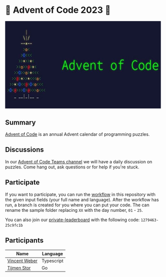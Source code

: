 # 🎄 Advent of Code 2023 🎄

![AoC2022 logo](header.jpeg)

## Summary

[Advent of Code](http://adventofcode.com/) is an annual Advent calendar of programming puzzles.

## Discussions
In our [Advent of Code Teams channel](https://teams.microsoft.com/l/channel/19%3Aa19922f7e4d44bf1b667ce4ed1400606%40thread.skype/Advent%20of%20Code?groupId=211d4c6b-9ca5-4ef6-9849-b6dc4af73f05&tenantId=a6b169f1-592b-4329-8f33-8db8903003c7) we will have a daily discussion on puzzles. Come hang out, ask questions or for help if you're stuck. 

## Participate

If you want to participate, you can run the [workflow](https://github.com/RoyalAholdDelhaize/adventofcode-2023/actions/workflows/add-participant.yml) in this repository with the given input fields (your full name and language). After the workflow has run, a branch is created for you where you can put your code.
The can rename the sample folder replacing `XX` with the day number, `01` - `25`.

You can also join our [private-leaderboard](https://adventofcode.com/2023/leaderboard/private) with the following code: `1279463-25c9fc1b`

## Participants

| Name | Language |
| ---- | -------- |
[Vincent Weber](https://github.com/RoyalAholdDelhaize/adventofcode-2023/tree/vweber/Typescript) | Typescript |
[Tijmen Stor](https://github.com/RoyalAholdDelhaize/adventofcode-2023/tree/tijmenstor/Go) | Go |
